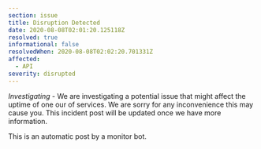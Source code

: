 ```yaml
---
section: issue
title: Disruption Detected
date: 2020-08-08T02:01:20.125118Z
resolved: true
informational: false
resolvedWhen: 2020-08-08T02:02:20.701331Z
affected:
  - API
severity: disrupted
---
```

*Investigating* - We are investigating a potential issue that might affect the uptime of one our of services. We are sorry for any inconvenience this may cause you. This incident post will be updated once we have more information.

This is an automatic post by a monitor bot.
        